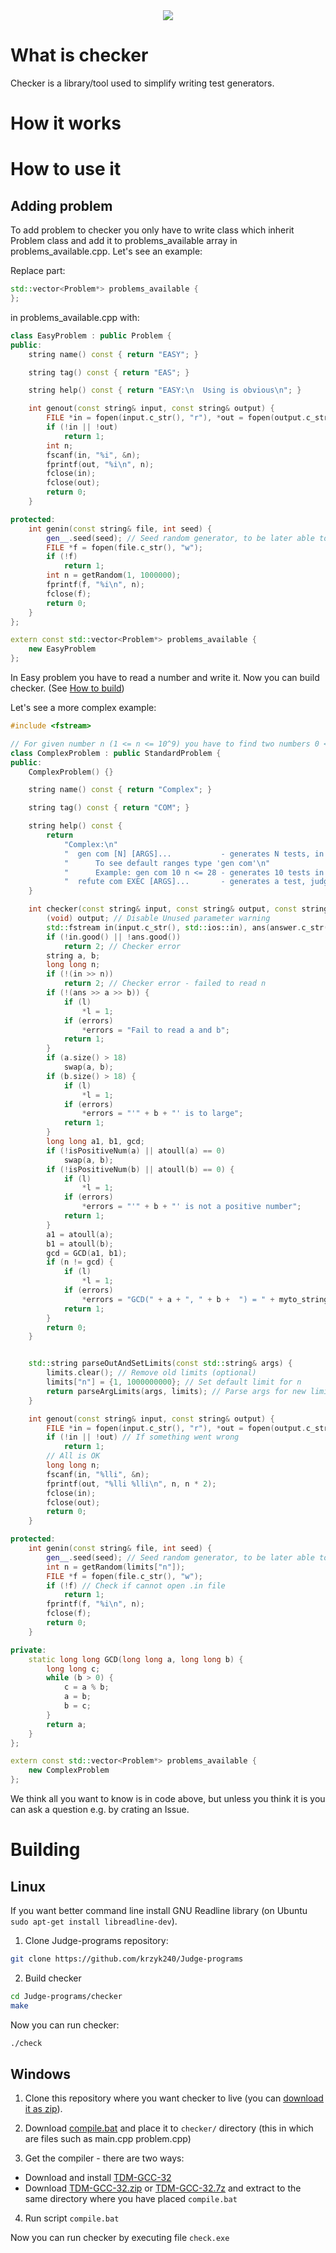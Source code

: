 <div align="center">
  <img src="http://krzyk240.github.io/img/checker.png"/>
</div>

# What is checker

Checker is a library/tool used to simplify writing test generators.

# How it works
# How to use it
## Adding problem

To add problem to checker you only have to write class which inherit Problem class and add it to problems_available array in problems_available.cpp. Let's see an example:

Replace part:
```C++
std::vector<Problem*> problems_available {
};
```

in problems_available.cpp with:

```C++
class EasyProblem : public Problem {
public:
    string name() const { return "EASY"; }

    string tag() const { return "EAS"; }

    string help() const { return "EASY:\n  Using is obvious\n"; }

    int genout(const string& input, const string& output) {
        FILE *in = fopen(input.c_str(), "r"), *out = fopen(output.c_str(), "w");
        if (!in || !out)
            return 1;
        int n;
        fscanf(in, "%i", &n);
        fprintf(out, "%i\n", n);
        fclose(in);
        fclose(out);
        return 0;
    }

protected:
    int genin(const string& file, int seed) {
        gen__.seed(seed); // Seed random generator, to be later able to use getRandom()
        FILE *f = fopen(file.c_str(), "w");
        if (!f)
            return 1;
        int n = getRandom(1, 1000000);
        fprintf(f, "%i\n", n);
        fclose(f);
        return 0;
    }
};

extern const std::vector<Problem*> problems_available {
    new EasyProblem
};
```

In Easy problem you have to read a number and write it. Now you can build checker. (See [How to build](#building))

Let's see a more complex example:

```C++
#include <fstream>

// For given number n (1 <= n <= 10^9) you have to find two numbers 0 < a, b < 10^18 for which GCD(a, b) = n
class ComplexProblem : public StandardProblem {
public:
    ComplexProblem() {}

    string name() const { return "Complex"; }

    string tag() const { return "COM"; }

    string help() const {
        return
            "Complex:\n"
            "  gen com [N] [ARGS]...           - generates N tests, in ARGS you can use comparisons to set variables: n\n"
            "      To see default ranges type 'gen com'\n"
            "      Example: gen com 10 n <= 28 - generates 10 tests in which n <= 28\n"
            "  refute com EXEC [ARGS]...       - generates a test, judges EXEC on it and repeats until a refuting test is found. In ARGS you can use comparisons as in command 'gen'\n";
    }

    int checker(const string& input, const string& output, const string& answer, size_t* l = nullptr, string* errors = nullptr) {
        (void) output; // Disable Unused parameter warning
        std::fstream in(input.c_str(), std::ios::in), ans(answer.c_str(), std::ios::in);
        if (!in.good() || !ans.good())
            return 2; // Checker error
        string a, b;
        long long n;
        if (!(in >> n))
            return 2; // Checker error - failed to read n
        if (!(ans >> a >> b)) {
            if (l)
                *l = 1;
            if (errors)
                *errors = "Fail to read a and b";
            return 1;
        }
        if (a.size() > 18)
            swap(a, b);
        if (b.size() > 18) {
            if (l)
                *l = 1;
            if (errors)
                *errors = "'" + b + "' is to large";
            return 1;
        }
        long long a1, b1, gcd;
        if (!isPositiveNum(a) || atoull(a) == 0)
            swap(a, b);
        if (!isPositiveNum(b) || atoull(b) == 0) {
            if (l)
                *l = 1;
            if (errors)
                *errors = "'" + b + "' is not a positive number";
            return 1;
        }
        a1 = atoull(a);
        b1 = atoull(b);
        gcd = GCD(a1, b1);
        if (n != gcd) {
            if (l)
                *l = 1;
            if (errors)
                *errors = "GCD(" + a + ", " + b +  ") = " + myto_string(gcd) + " != " + myto_string(n);
            return 1;
        }
        return 0;
    }


    std::string parseOutAndSetLimits(const std::string& args) {
        limits.clear(); // Remove old limits (optional)
        limits["n"] = {1, 1000000000}; // Set default limit for n
        return parseArgLimits(args, limits); // Parse args for new limits, set them and return other arguments (these which don't set limits)
    }

    int genout(const string& input, const string& output) {
        FILE *in = fopen(input.c_str(), "r"), *out = fopen(output.c_str(), "w");
        if (!in || !out) // If something went wrong
            return 1;
        // All is OK
        long long n;
        fscanf(in, "%lli", &n);
        fprintf(out, "%lli %lli\n", n, n * 2);
        fclose(in);
        fclose(out);
        return 0;
    }

protected:
    int genin(const string& file, int seed) {
        gen__.seed(seed); // Seed random generator, to be later able to use getRandom()
        int n = getRandom(limits["n"]);
        FILE *f = fopen(file.c_str(), "w");
        if (!f) // Check if cannot open .in file
            return 1;
        fprintf(f, "%i\n", n);
        fclose(f);
        return 0;
    }

private:
    static long long GCD(long long a, long long b) {
        long long c;
        while (b > 0) {
            c = a % b;
            a = b;
            b = c;
        }
        return a;
    }
};

extern const std::vector<Problem*> problems_available {
    new ComplexProblem
};

```

We think all you want to know is in code above, but unless you think it is you can ask a question e.g. by crating an Issue.

# Building

## Linux
If you want better command line install GNU Readline library (on Ubuntu `sudo apt-get install libreadline-dev`).

1. Clone Judge-programs repository:

  ```sh
  git clone https://github.com/krzyk240/Judge-programs
  ```

2. Build checker

  ```sh
  cd Judge-programs/checker
  make
  ```
Now you can run checker:
  ```sh
  ./check
  ```

## Windows

1. Clone this repository where you want checker to live (you can [download it as zip](https://github.com/krzyk240/Judge-programs/archive/master.zip)).

2. Download [compile.bat](https://github.com/krzyk240/Judge-programs/releases/download/vWIN/compile.bat) and place it to `checker/` directory (this in which are files such as main.cpp problem.cpp)

3. Get the compiler - there are two ways:
 - Download and install [TDM-GCC-32](http://sourceforge.net/projects/tdm-gcc/files/TDM-GCC%20Installer/tdm-gcc-4.8.1-3.exe/download)
 - Download [TDM-GCC-32.zip](https://github.com/krzyk240/Judge-programs/releases/download/vWIN/TDM-GCC-32.zip) or [TDM-GCC-32.7z](https://github.com/krzyk240/Judge-programs/releases/download/vWIN/TDM-GCC-32.7z) and extract to the same directory where you have placed `compile.bat`

4. Run script `compile.bat`

Now you can run checker by executing file `check.exe`
